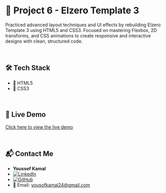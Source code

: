 # 🚀 Project 6 - Elzero Template 3

Practiced advanced layout techniques and UI effects by rebuilding Elzero Template 3 using HTML5 and CSS3. Focused on mastering Flexbox, 2D transforms, and CSS animations to create responsive and interactive designs with clean, structured code.

<br/>

## 🛠️ Tech Stack

- 🔷 HTML5
- 🎨 CSS3

<br/>

## 🚀 Live Demo
[Click here to view the live demo](https://yousof27.github.io/Project6/)

<br/>

## 📬 Contact Me

- **Youssef Kamal**
- [![LinkedIn](https://img.shields.io/badge/LinkedIn-blue?style=flat&logo=linkedin&logoColor=white)](https://www.linkedin.com/in/youssef-kamal-1-front-end-dev)
- [![GitHub](https://img.shields.io/badge/GitHub-000?style=flat&logo=github&logoColor=white)](https://github.com/youssef-kamal)
- 📧 Email: yousofkamal24@gmail.com
